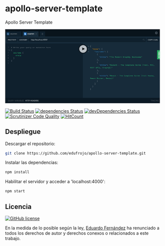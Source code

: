 # apollo-server-template

Apollo Server Template

![Apollo Server Template](./screen.png)

[![Build Status](https://travis-ci.org/edufrojo/apollo-server-template.svg?branch=master)](https://travis-ci.org/edufrojo/apollo-server-template)
[![dependencies Status](https://david-dm.org/edufrojo/apollo-server-template/status.svg)](https://david-dm.org/edufrojo/apollo-server-template)
[![devDependencies Status](https://david-dm.org/edufrojo/apollo-server-template/dev-status.svg)](https://david-dm.org/edufrojo/apollo-server-template?type=dev)
[![Scrutinizer Code Quality](https://scrutinizer-ci.com/g/edufrojo/apollo-server-template/badges/quality-score.png?b=master)](https://scrutinizer-ci.com/g/edufrojo/apollo-server-template/?branch=master)
[![HitCount](http://hits.dwyl.io/edufrojo/apollo-server-template.svg)](http://hits.dwyl.io/edufrojo/apollo-server-template)

## Despliegue

Descargar el repositorio:

```sh
git clone https://github.com/edufrojo/apollo-server-template.git
```

Instalar las dependencias:

```sh
npm install

```

Habilitar el servidor y acceder a 'localhost:4000':

```sh
npm start

```

## Licencia

[![GitHub license](https://img.shields.io/github/license/edufrojo/apollo-server-template.svg)](https://github.com/edufrojo/apollo-server-template/blob/master/LICENSE)

En la medida de lo posible según la ley, [Eduardo Fernández](https://edufrojo.dev) ha renunciado a todos los derechos de autor y derechos conexos o relacionados a este trabajo.
